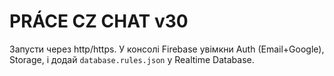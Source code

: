 # PRÁCE CZ CHAT v30

Запусти через http/https. У консолі Firebase увімкни Auth (Email+Google), Storage, і додай `database.rules.json` у Realtime Database.
